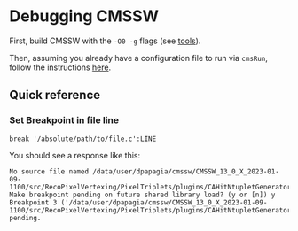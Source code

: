 # Debugging CMSSW

First, build CMSSW with the `-O0 -g` flags (see [tools](tools.md#extra-parameters)).

Then, assuming you already have a configuration file to run via `cmsRun`,
follow the instructions [here](https://twiki.cern.ch/twiki/bin/view/Main/HomerWolfeCMSSWAndGDB).

## Quick reference

### Set Breakpoint in file line

```gdb
break '/absolute/path/to/file.c':LINE
```

You should see a response like this:

```
No source file named /data/user/dpapagia/cmssw/CMSSW_13_0_X_2023-01-09-1100/src/RecoPixelVertexing/PixelTriplets/plugins/CAHitNtupletGeneratorOnGPU.cc.
Make breakpoint pending on future shared library load? (y or [n]) y
Breakpoint 3 ('/data/user/dpapagia/cmssw/CMSSW_13_0_X_2023-01-09-1100/src/RecoPixelVertexing/PixelTriplets/plugins/CAHitNtupletGeneratorOnGPU.cc':293) pending.
```
